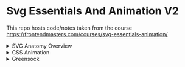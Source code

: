 # Svg Essentials And Animation V2

This repo hosts code/notes taken from the course https://frontendmasters.com/courses/svg-essentials-animation/

<details>
  <summary>SVG Anatomy Overview</summary>

- Stands for Scalable Vector Graphics.
- Crisp on any display.
- One asset that can scale across all devices.
- Less HTTP request to handle.
- Small filesize.
- Easy to animate.
- Easy to make accessible.
- In some situations, svg does a better job than css positioning.
- Platonic Shapes

  1. Think of the viewbox like a piece of graph paper
  2. `<viewbox="0 0 50 100">` attribute values are described as x, y, width and height. [(0, 0) is located top left.]
  3. Stroke is for adding border to SVG shapes.
  4. Circle svgs coords starts at the middle. (cx, cy)
  5. Polygon points attribute is described as x,y,x,y,x,y...
  6. You can scale the viewport using the width with css.

- Elements within the svg can be positioned outside the viewbox and still be in the dom.
- Recommendation: use preserve aspect ratio for layouts.
- `<g></g>` g tag stands for group and is basically like a div for grouping objects.
- path tag: ending with z means there is a closed path, otherwise there will be an open path
- path tags have a `d=""` attribute that starts with the value 'M'.
- `<polyline />` (zigzags) is very similar to polygon and they have a points attribute.
- Path letters

  - M stands for moveTo
  - L stands for lineTo
  - H horizontal line drawn from current position.
  - Vertical line drawn from current position.
  - Z ending path.
  - lowercase letters means absolute positioning.
  - There are other curve commands also. See more at https://css-tricks.com/svg-path-syntax-illustrated-guide/

- Reading on bezier curves. https://www.jasondavies.com/animated-bezier/
- You can plug `<title>` tag within an svg element for a11y purposes.
- `role="presentation"` in svg means to not have screen read all the svg data.
- Additional reading https://www.tpgi.com/using-aria-enhance-svg-accessibility/ and https://css-tricks.com/accessible-svgs/
  </details>

<details>
  <summary>CSS Animation</summary>

- SVG optimization tool : https://jakearchibald.github.io/svgomg/
- Starting an SVG protip:

  - Put everything in the viewbox first.
  - Whatever doesn't need to be there initially can have it's opacity set to 0.
  - Slowly unveil things as you go.

- Planning animation : pen and paper, storyboards etc.
- For img src, object, embed, background url and iframe, you can only designate animation if inside the SVG.
- For inline, both SVG animation and interaction are supported.
- SVG tag is an html element. Thus, it has a background. We may unintentionally style this background. Something to look out for.
- Background property styling doesn't work for SVG. We use fill and stroke.
- SVG is built for drawing. CSS is built for layouts.
- Transform-Origin is a css property to manipulate the x and y axis as the origin start at top left of the element.
- For SVG animations, javascript works quite well.
</details>

<details>
  <summary>Greensock</summary>

- Animation usage recommendations:

  1. CSS: small sequences and simple interactions.
  2. Start switching from css to another tool once you get more than 3 sequences.
  3. GSAP: awesome for sequencing and complex movement.
  4. React spring/ react-motion for movements that you'd like to look realistic.

- We should not animation with margin, left, top because they cause a repaint. use transform for positioning.
- Hardware acceleration reading: https://css-tricks.com/debugging-css-keyframe-animations/, https://www.html5rocks.com/en/tutorials/speed/high-performance-animations/
- Tweenmax basic syntax `TweenMax .to/.from/.fromTo(htmlElementm, duration, {...options})`
- GSAP cheatsheet: https://github.com/sdras/svg-workshop/blob/master/gsap-cheatsheet.js
- stagger: same sequence repeated after delay for subsequent elements.
- Greensock and D3 play well together.
- Timeline

  1.  Stack tweens.
  2.  Set them a little before and after one another.
  3.  Change their placement in time.
  4.  Group them into scenes.
  5.  Add relative labels.
  6.  Animate the scenes.

- Exercise to do : pick an svg and play with it using gsap.
  </details>
